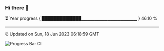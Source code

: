 ### Hi there 👋

⏳ Year progress { █████████████▁▁▁▁▁▁▁▁▁▁▁▁▁▁▁▁▁ } 46.10 %

---

⏰ Updated on Sun, 18 Jun 2023 06:18:59 GMT

![Progress Bar CI](https://github.com/liununu/liununu/workflows/Progress%20Bar%20CI/badge.svg)
